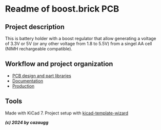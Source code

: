# Readme of boost.brick PCB

## Project description

This is battery holder with a boost regulator that allow generating a voltage of 3.3V or 5V (or any other voltage from 1.8 to 5.5V) from a singel AA cell (NIMH rechargeable compatible).

## Workflow and project organization

- [PCB design and part libraries](pcb/pcb-info.md)
- [Documentation](pcb/doc-info.md)
- [Production](pcb/prod-info.md)

## Tools

Made with KiCad 7. Project setup with [kicad-template-wizard](https://gitlab.com/christoph.zaugg/kicad-template-repo/-/blob/master/script/kicad-wizard.md)

***(c) 2024 by cazaugg***

